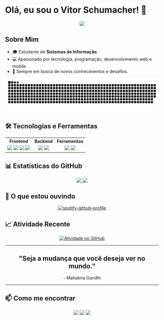 # Olá, eu sou o Vitor Schumacher! 👋

<div align="center">
  <img src="https://media.giphy.com/media/13HgwGsXF0aiGY/giphy.gif" width="400px">
</div>

## Sobre Mim

- 🎓 Estudante de **Sistemas de Informação**.
- 💻 Apaixonado por tecnologia, programação, desenvolvimento web e mobile.
- 🚀 Sempre em busca de novos conhecimentos e desafios.

<div align="center">
  
 ![Snake animation](https://raw.githubusercontent.com/VitorSchumacher/VitorSchumacher/manual-run-output/only-svg/github-contribution-grid-snake-dark.svg)
  
</div>

## 🛠 Tecnologias e Ferramentas

<div align="center">
  
<table>
  <tr>
    <td align="center"><strong>Frontend</strong></td>
    <td align="center"><strong>Backend</strong></td>
    <td align="center"><strong>Ferramentas</strong></td>
  </tr>
  <tr>
    <td align="center">
      <img src="https://img.shields.io/badge/-React-61DAFB?style=flat&logo=react&logoColor=white" />
      <img src="https://img.shields.io/badge/-JavaScript-F7DF1E?style=flat&logo=javascript&logoColor=black" />
      <img src="https://img.shields.io/badge/-HTML5-E34F26?style=flat&logo=html5&logoColor=white" />
      <img src="https://img.shields.io/badge/-CSS3-1572B6?style=flat&logo=css3&logoColor=white" />
    </td>
    <td align="center">
      <img src="https://img.shields.io/badge/-C%23-239120?style=flat&logo=c-sharp&logoColor=white" />
      <img src="https://img.shields.io/badge/-C-A8B9CC?style=flat&logo=c&logoColor=white" />
    </td>
    <td align="center">
      <img src="https://img.shields.io/badge/-Git-F05032?style=flat&logo=git&logoColor=white" />
      <img src="https://img.shields.io/badge/-VS%20Code-007ACC?style=flat&logo=visual-studio-code&logoColor=white" />
    </td>
  </tr>
</table>

</div>

## 📊 Estatísticas do GitHub

<div align="center">
  <a href="https://github.com/VitorSchumacher">
    <img height="180em" src="https://github-readme-stats.vercel.app/api?username=VitorSchumacher&show_icons=true&theme=dracula&include_all_commits=true&count_private=true"/>
    <img height="180em" src="https://github-readme-stats.vercel.app/api/top-langs/?username=VitorSchumacher&layout=compact&langs_count=7&theme=dracula"/>
  </a>
</div>

## 🎵 O que estou ouvindo

<div align="center">
  
[![spotify-github-profile](https://spotify-github-profile.kittinanx.com/api/view?uid=22yto5okklnppeemvoynw5wjy&cover_image=true&theme=default&show_offline=true&background_color=121212&interchange=false&bar_color=53b14f&bar_color_cover=false)](https://spotify-github-profile.kittinanx.com/api/view?uid=22yto5okklnppeemvoynw5wjy&redirect=true)
  
</div>

## 📈 Atividade Recente

<div align="center">
  
[![Atividade no GitHub](https://github-readme-activity-graph.vercel.app/graph?username=VitorSchumacher&theme=dracula)](https://github.com/ashutosh00710/github-readme-activity-graph)
  
</div>

---

<div align="center">
  <h2>"Seja a mudança que você deseja ver no mundo."</h2>
  <p>- Mahatma Gandhi</p>
</div>

---

## 📫 Como me encontrar

<div align="center">
  
  <a href="mailto:dudu.schuminha@gmail.com"><img src="https://img.shields.io/badge/-Email-D14836?style=for-the-badge&logo=Gmail&logoColor=white"/></a>
  <a href="https://www.linkedin.com/in/vitor-eduardo-schumacher-949079217/"><img src="https://img.shields.io/badge/-LinkedIn-0077B5?style=for-the-badge&logo=LinkedIn&logoColor=white"/></a>
  <a href="https://www.instagram.com/vitor_vs38/"><img src="https://img.shields.io/badge/-Instagram-E4405F?style=for-the-badge&logo=Instagram&logoColor=white"/></a>
  
</div>
